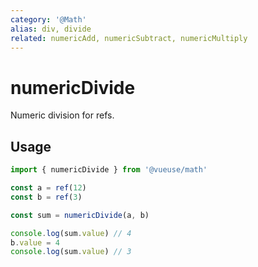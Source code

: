 ```yaml
---
category: '@Math'
alias: div, divide
related: numericAdd, numericSubtract, numericMultiply
---
```


# numericDivide

Numeric division for refs.

## Usage

```ts
import { numericDivide } from '@vueuse/math'

const a = ref(12)
const b = ref(3)

const sum = numericDivide(a, b)

console.log(sum.value) // 4
b.value = 4
console.log(sum.value) // 3
```
